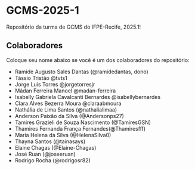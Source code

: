 # GCMS-2025-1
Repositório da turma de GCMS do IFPE-Recife, 2025.1!

## Colaboradores
Coloque seu nome abaixo se você é um dos colaboradores do repositório:
* Ramide Augusto Sales Dantas (@ramidedantas, dono)
* Tássio Tristão @tvts1
* Jorge Luís Torres @jorgetorresjr
* Mádan Ferreira Manoel @madan-ferreira
* Isabelly Gabriela Cavalcanti Bernardes @isabellybernardes
* Clara Alves Bezerra Moura @claraabmoura
* Nathália de Lima Santos (@nathalialimaa)
* Anderson Paixão da Silva (@Andersonps27)
* Tamires Grazieli de Souza Nascimento (@TamiresGSN)
* Thamires Fernanda França Fernandes(@Thamiresfff)
* Maria Helena da Silva (@HelenaSilva0)
* Thayna Santos (@tainasays)
* Elaine Chagas (@Elaine-Chagas)
* José Ruan (@joseeruan)
* Rodrigo Rocha (@rodrigosr82)
